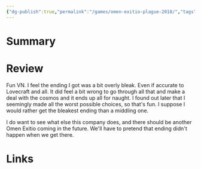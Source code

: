```yaml
---
{"dg-publish":true,"permalink":"/games/omen-exitio-plague-2018/","tags":["LP"],"created":"2023-12-08","updated":"2024-04-08"}
---
```



# Summary

# Review

Fun VN. I feel the ending I got was a bit overly bleak. Even if accurate to Lovecraft and all. It did feel a bit wrong to go through all that and make a deal with the cosmos and it ends up all for naught. I found out later that I seemingly made all the worst possible choices, so that's fun. I suppose I would rather get the bleakest ending than a middling one.

I do want to see what else this company does, and there should be another Omen Exitio coming in the future. We'll have to pretend that ending didn't happen when we get there.

# Links
